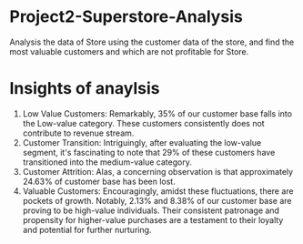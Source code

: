 # Project2-Superstore-Analysis
Analysis the data of Store using the customer data of the store, and find the most valuable customers and which are not profitable for Store.

# Insights of anaylsis
1. Low Value Customers: Remarkably, 35% of our customer base falls into the Low-value category. These customers consistently does not contribute to revenue stream.
2. Customer Transition: Intriguingly, after evaluating the low-value segment, it's fascinating to note that 29% of these customers have transitioned into the medium-value category. 
3. Customer Attrition: Alas, a concerning observation is that approximately 24.63% of customer base has been lost. 
4. Valuable Customers: Encouragingly, amidst these fluctuations, there are pockets of growth. Notably, 2.13% and 8.38% of our customer base are proving to be high-value individuals. Their consistent patronage and propensity for higher-value purchases are a testament to their loyalty and potential for further nurturing.
